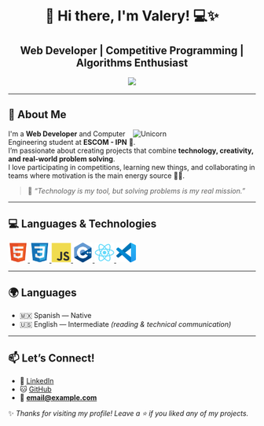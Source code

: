 <h1 align="center">🌸 Hi there, I'm Valery! 💻✨ </h1>
<h2 align="center">Web Developer | Competitive Programming | Algorithms Enthusiast </h2>

<p align="center">
  <img src="https://readme-typing-svg.herokuapp.com?font=Time+New+Roman&color=cyan&size=25&center=true&vCenter=true&width=600&height=100&lines=Valery+Nuñez..&hearts;++;Self-taught+Front-End+Developer,;Computer+Systems+Engineering+Student,;Active+Learner/Researcher,;Love+to+learn+new+stuffs..<3">
</p>

---

## 🌟 About Me

<img width="250" align="right" alt="Unicorn" src="https://media.giphy.com/media/3ohs4BSacFKI7A717y/giphy.gif" />

I'm a **Web Developer** and Computer Engineering student at **ESCOM - IPN** 🐝.  
I’m passionate about creating projects that combine **technology, creativity, and real-world problem solving**.  
I love participating in competitions, learning new things, and collaborating in teams where motivation is the main energy source 💪💜.  

> 🚀 *“Technology is my tool, but solving problems is my real mission.”*

---

## 💻 Languages & Technologies

<p align="left">
  <!-- Programming Languages -->
  <a href="https://www.w3.org/html/" target="_blank" rel="noreferrer">
    <img src="https://raw.githubusercontent.com/devicons/devicon/master/icons/html5/html5-original.svg" alt="HTML5" width="40" height="40"/>
  </a>
  <a href="https://www.w3schools.com/css/" target="_blank" rel="noreferrer">
    <img src="https://raw.githubusercontent.com/devicons/devicon/master/icons/css3/css3-original.svg" alt="CSS3" width="40" height="40"/>
  </a>
  <a href="https://developer.mozilla.org/en-US/docs/Web/JavaScript" target="_blank" rel="noreferrer">
    <img src="https://raw.githubusercontent.com/devicons/devicon/master/icons/javascript/javascript-original.svg" alt="JavaScript" width="40" height="40"/>
  </a>
  <a href="https://isocpp.org/" target="_blank" rel="noreferrer">
    <img src="https://raw.githubusercontent.com/devicons/devicon/master/icons/cplusplus/cplusplus-original.svg" alt="C++" width="40" height="40"/>
  </a>

  <!-- Frameworks & Libraries -->
  <a href="https://reactjs.org/" target="_blank" rel="noreferrer">
    <img src="https://raw.githubusercontent.com/devicons/devicon/master/icons/react/react-original.svg" alt="React" width="40" height="40"/>
  </a>

  <!-- Tools -->
  <a href="https://code.visualstudio.com/" target="_blank" rel="noreferrer">
    <img src="https://raw.githubusercontent.com/devicons/devicon/master/icons/vscode/vscode-original.svg" alt="VS Code" width="40" height="40"/>
  </a>
</p>

---

## 🌍 Languages
- 🇲🇽 Spanish — Native  
- 🇺🇸 English — Intermediate *(reading & technical communication)*  

---

## 📫 Let’s Connect!
- 💼 [LinkedIn](https://linkedin.com/in/your-profile)  
- 🐱 [GitHub](https://github.com/your-username)  
- 📧 **email@example.com**



✨ *Thanks for visiting my profile! Leave a ⭐ if you liked any of my projects.*  
